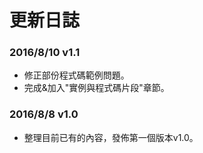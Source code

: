 # 更新日誌

### 2016/8/10 v1.1

- 修正部份程式碼範例問題。
- 完成&加入"實例與程式碼片段"章節。

### 2016/8/8 v1.0

- 整理目前已有的內容，發佈第一個版本v1.0。
